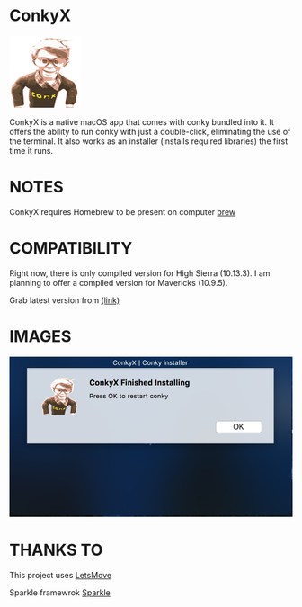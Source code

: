 # ConkyX

![icon](Resources/AppIcon/conkylogosmall4_128.png)

ConkyX is a native macOS app that comes with conky bundled into it.
It offers the ability to run conky with just a double-click, eliminating the use of the terminal.
It also works as an installer (installs required libraries) the first time it runs.

# NOTES

ConkyX requires Homebrew to be present on computer [brew](https://brew.sh/)

# COMPATIBILITY

Right now, there is only compiled version for High Sierra (10.13.3).  I am planning to offer a compiled
version for Mavericks (10.9.5).

Grab latest version from [(link)](https://github.com/npyl/ConkyX/releases)

# IMAGES

![preview](conkyXgrab.png) 

# THANKS TO

This project uses [LetsMove](https://github.com/potionfactory/LetsMove/)

Sparkle framewrok [Sparkle](https://github.com/sparkle-project/Sparkle)
